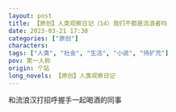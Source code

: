 ```yaml
---
layout: post
title: 【原创】人类观察日记（14）我们不都是流浪者吗
date: 2023-03-21 17:30
categories: ["原创"]
characters: 
tags: ["人类", "社会", "生活", "小说", "待扩充"]
pov: 第一人称
origin: 个站
long_novels: 【原创】人类观察日记
---
```


和流浪汉打招呼握手一起喝酒的同事
